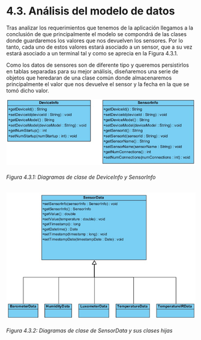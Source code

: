 # 4.3. Análisis del modelo de datos

Tras analizar los requerimientos que tenemos de la aplicación llegamos a la conclusión de que principalmente el modelo se compondrá de las clases donde guardaremos los valores que nos devuelven los sensores. Por lo tanto, cada uno de estos valores estará asociado a un sensor, que a su vez estará asociado a un terminal tal y como se aprecia en la Figura 4.3.1. 

Como los datos de sensores son de diferente tipo y queremos persistirlos en tablas separadas para su mejor análisis, diseñaremos una serie de objetos que heredaran de una clase común donde almacenaremos principalmente el valor que nos devuelve el sensor y la fecha en la que se tomó dicho valor.

![](./imagenes/diagrama_clase_deviceinfo_sensorinfo.jpg)
###### *Figura 4.3.1: Diagramas de clase de DeviceInfo y SensorInfo*


![Figura 2](./imagenes/diagrama_clase_sensordata.jpg)
###### *Figura 4.3.2: Diagramas de clase de SensorData y sus clases hijas*